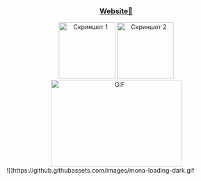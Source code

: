 <div align="center">
  <h3><a href="http://okashuba.link/"> Website👋</a></h3>
  <a href="http://okashuba.link/files/AWSCertifiedCloudPractitionercertificate.pdf"><img src="https://images.credly.com/size/340x340/images/00634f82-b07f-4bbd-a6bb-53de397fc3a6/image.png" width="130" height="130" alt="Скриншот 1"></a>
  <a href="http://okashuba.link/files/AWSCertifiedSolutionsArchitect-Associatecertificate.pdf"><img src="https://images.credly.com/size/340x340/images/0e284c3f-5164-4b21-8660-0d84737941bc/image.png" width="130" height="130" alt="Скриншот 2"></a>
  <a href="http://okashuba.link/"><img src="https://64.media.tumblr.com/tumblr_m2kj9eOhJY1qg6rkio1_500.gifv" width="300" height="200" alt="GIF"></a>
</div>
![]https://github.githubassets.com/images/mona-loading-dark.gif
